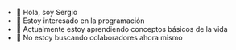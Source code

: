 - 👋 Hola, soy Sergio
- 👀 Estoy interesado en la programación
- 🌱 Actualmente estoy aprendiendo conceptos básicos de la vida
- 💞️ No estoy buscando colaboradores ahora mismo
